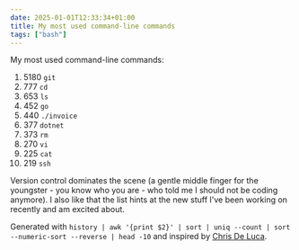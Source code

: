 ```yaml
---
date: 2025-01-01T12:33:34+01:00
title: My most used command-line commands
tags: ["bash"]
---
```

My most used command-line commands:

1. 5180 `git`
2. 777 `cd`
3. 653 `ls`
4. 452 `go`
5. 440 `./invoice`
6. 377 `dotnet`
7. 373 `rm`
8. 270 `vi`
9. 225 `cat`
10. 219 `ssh`

Version control dominates the scene (a gentle middle finger for the youngster - you know who you are - who told me I should not be coding anymore). I also like that the list hints at the new stuff I've been working on recently and am excited about.

Generated with `history | awk '{print $2}' | sort | uniq --count | sort --numeric-sort --reverse | head -10` and inspired by [Chris De Luca](https://www.chrisdeluca.me/2024/12/31/my-cli-wrapped-most-used.html).